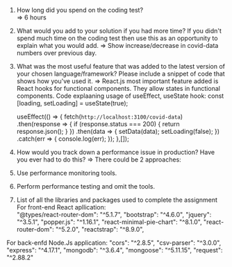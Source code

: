 1. How long did you spend on the coding test?  
=> 6 hours

2. What would you add to your solution if you had more time? If you didn't spend much time on the coding test then use this as an opportunity to explain what you would add.
=> Show increase/decrease in covid-data numbers over previous day.

3. What was the most useful feature that was added to the latest version of your chosen language/framework? Please include a snippet of code that shows how you've used it.
=> React.js most important feature added is React hooks for functional components. They allow states in functional components. Code explaaning usage of useEffect, useState hook:
const [loading, setLoading] = useState(true);

    useEffect(() => {
        fetch(`http://localhost:3100/covid-data`)
            .then(response => {
                if (response.status === 200) {
                    return response.json();
                }
            })
            .then(data => {
                setData(data);
                setLoading(false);
            })
            .catch(err => {
                console.log(err);
            });
    },[]);

4. How would you track down a performance issue in production? Have you ever had to do this?
=> There could be 2 approaches:
1. Use performance monitoring tools.
2. Perform performance testing and omit the tools.

5. List of all the libraries and packages used to complete the assignment
For front-end React apllication:  
    "@types/react-router-dom": "^5.1.7",
    "bootstrap": "^4.6.0",
    "jquery": "^3.5.1",
    "popper.js": "^1.16.1",
    "react-minimal-pie-chart": "^8.1.0",
    "react-router-dom": "^5.2.0",
    "reactstrap": "^8.9.0",

For back-enfd Node.Js application:
    "cors": "^2.8.5",
    "csv-parser": "^3.0.0",
    "express": "^4.17.1",
    "mongodb": "^3.6.4",
    "mongoose": "^5.11.15",
    "request": "^2.88.2"
